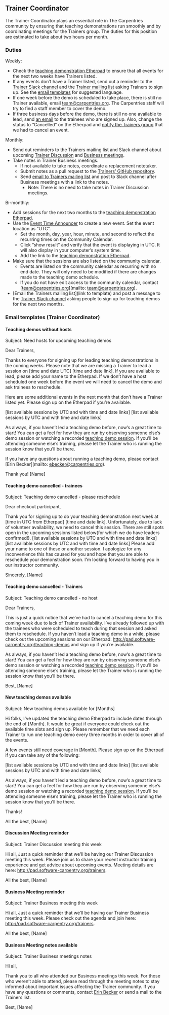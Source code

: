## Trainer Coordinator

The Trainer Coordinator plays an essential role in The Carpentries community by ensuring that teaching demonstrations run smoothly and by coordinating meetings for the Trainers group. The duties for this position are estimated to take about two hours per month.

### Duties

Weekly:
- Check the [teaching demonstration Etherpad](http://pad.software-carpentry.org/teaching-demos) to ensure that all events for the next two weeks have Trainers listed. 
- If any events don’t have a Trainer listed, send out a reminder to the [Trainer Slack channel](https://swcarpentry.slack.com/messages/G7A6ED1SA/details/) and the [Trainer mailing list](mailto:trainers@lists.software-carpentry.org) asking Trainers to sign up. See the [email templates](#teaching-demos-without-hosts) for suggested language.
- If one week before the demo is scheduled to take place, there is still no Trainer available, email [team@carpentries.org](mailto:team@carpentries.org). The Carpentries staff will try to find a staff member to cover the demo.
- If three business days before the demo, there is still no one available to lead, send [an email](#teaching-demo-cancelled-trainees) to the trainees who are signed up. Also, change the status to “Cancelled” on the Etherpad and [notify the Trainers group](#teaching-demo-cancelled-trainers) that we had to cancel an event.

Monthly:
- Send out reminders to the Trainers mailing list and Slack channel about upcoming [Trainer Discussion](#discussion-meeting-reminder) and [Business meetings](#business-meeting-reminder).
- Take notes in Trainer Business meetings. 
  - If not available to take notes, coordinate a replacement notetaker. 
  - Submit notes as a pull request to the [Trainers’ GitHub repository](https://github.com/carpentries/trainers/tree/master/minutes).
  - Send [email to Trainers mailing list](#business-meeting-notes-available) and post to Slack channel after Business meetings with a link to the notes.
    - Note: There is no need to take notes in Trainer Discussion meetings.

Bi-monthly:
- Add sessions for the next two months to the [teaching demonstration Etherpad](http://pad.software-carpentry.org/teaching-demos). 
- Use the [Event Time Announcer](https://www.timeanddate.com/worldclock/fixedform.html) to create a new event. Set the event location as “UTC”. 
  - Set the month, day, year, hour, minute, and second to reflect the recurring times on the Community Calendar. 
  - Click “show result” and verify that the event is displaying in UTC. It will also display in your computer’s system time. 
  - Add the link to the [teaching demonstration Etherpad](http://pad.software-carpentry.org/teaching-demos).
- Make sure that the sessions are also listed on the community calendar. 
  - Events are listed on the community calendar as recurring with no end date. They will only need to be modified if there are changes made to the teaching demo schedule.
  - If you do not have edit access to the community calendar, contact [team@carpentries.org](mailto: team@carpentries.org).
- [Email the Trainers mailing list](link to template) and post a message to the [Trainer Slack channel](#new-teaching-demos-available) asking people to sign up for teaching demos for the next two months. 

### Email templates (Trainer Coordinator) 

#### Teaching demos without hosts
Subject: Need hosts for upcoming teaching demos

Dear Trainers, 

Thanks to everyone for signing up for leading teaching demonstrations in the coming weeks. Please note that we are missing a Trainer to lead a session on [time and date UTC] [time and date link]. If you are available to lead, please add your name to the Etherpad. If we don’t have a host scheduled one week before the event we will need to cancel the demo and ask trainees to reschedule. 

Here are some additional events in the next month that don’t have a Trainer listed yet. Please sign up on the Etherpad if you’re available.

[list available sessions by UTC and with time and date links]
[list available sessions by UTC and with time and date links]

As always, if you haven’t led a teaching demo before, now’s a great time to start! You can get a feel for how they are run by observing someone else’s demo session or watching a recorded [teaching demo session](https://www.youtube.com/watch?v=FFO2cq-3PPg). If you’ll be attending someone else’s training, please let the Trainer who is running the session know that you’ll be there. 

If you have any questions about running a teaching demo, please contact [Erin Becker](mailto: ebecker@carpentries.org).

Thank you!
[Name]


#### Teaching demo cancelled - trainees
Subject: Teaching demo cancelled - please reschedule

Dear checkout participant,

Thank you for signing up to do your teaching demonstration next week at [time in UTC from Etherpad] [time and date link]. Unfortunately, due to lack of volunteer availability, we need to cancel this session. There are still spots open in the upcoming sessions listed below(for which we do have leaders confirmed!).
[list available sessions by UTC and with time and date links]
[list available sessions by UTC and with time and date links]
Please add your name to one of these or another session. I apologize for any inconvenience this has caused for you and hope that you are able to reschedule your demonstration soon. I'm looking forward to having you in our instructor community.

Sincerely,
[Name]

#### Teaching demo cancelled - Trainers
Subject: Teaching demo cancelled - no host

Dear Trainers, 

This is just a quick notice that we’ve had to cancel a teaching demo for this coming week due to lack of Trainer availability. I’ve already followed up with the trainees who were scheduled to teach during that session and asked them to reschedule. If you haven’t lead a teaching demo in a while, please check out the upcoming sessions on our Etherpad: http://pad.software-carpentry.org/teaching-demos and sign up if you’re available.

As always, if you haven’t led a teaching demo before, now’s a great time to start! You can get a feel for how they are run by observing someone else’s demo session or watching a recorded [teaching demo session](https://www.youtube.com/watch?v=FFO2cq-3PPg). If you’ll be attending someone else’s training, please let the Trainer who is running the session know that you’ll be there. 

Best,
[Name]


#### New teaching demos available
Subject: New teaching demos available for [Months]

Hi folks,
I've updated the teaching demo Etherpad to include dates through the end of [Month]. It would be great if everyone could check out the available time slots and sign up. Please remember that we need each Trainer to run one teaching demo every three months in order to cover all of the events.

A few events still need coverage in [Month]. Please sign up on the Etherpad if you can take any of the following: 

[list available sessions by UTC and with time and date links]
[list available sessions by UTC and with time and date links]

As always, if you haven’t led a teaching demo before, now’s a great time to start! You can get a feel for how they are run by observing someone else’s demo session or watching a recorded [teaching demo session](https://www.youtube.com/watch?v=FFO2cq-3PPg). If you’ll be attending someone else’s training, please let the Trainer who is running the session know that you’ll be there. 

Thanks!

All the best,
[Name]

#### Discussion Meeting reminder
Subject: Trainer Discussion meeting this week

Hi all,
Just a quick reminder that we'll be having our Trainer Discussion meeting this week. Please join us to share your recent instructor training experience and get advice about upcoming events. Meeting details are here: http://pad.software-carpentry.org/trainers.

All the best,
[Name]

#### Business Meeting reminder
Subject: Trainer Business meeting this week

Hi all,
Just a quick reminder that we’ll be having our Trainer Business meeting this week. Please check out the agenda and join here: http://pad.software-carpentry.org/trainers.

All the best,
[Name]

#### Business Meeting notes available
Subject: Trainer Business meetings notes

Hi all,

Thank you to all who attended our Business meetings this week. For those who weren’t able to attend, please read through the meeting notes to stay informed about important issues affecting the Trainer community. If you have any questions or comments, contact [Erin Becker](mailto:ebecker@carpentries.org) or send a mail to the Trainers list.

Best,
[Name]
